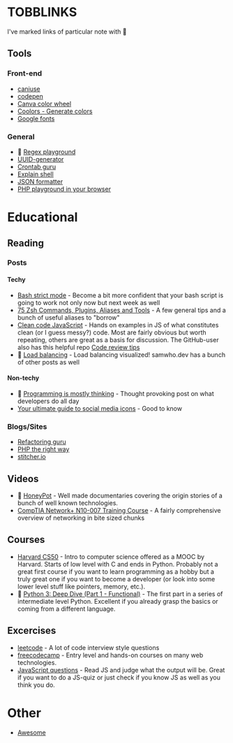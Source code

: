 # TOBBLINKS

I've marked links of particular note with 🤩

## Tools

### Front-end
- [caniuse](https://caniuse.com/)
- [codepen](https://codepen.io/)
- [Canva color wheel](https://www.canva.com/colors/color-wheel/)
- [Coolors - Generate colors](https://coolors.co/generate)
- [Google fonts](https://fonts.google.com/)

### General
- 🤩 [Regex playground](https://regexr.com/)
- [UUID-generator](https://www.uuidgenerator.net/)
- [Crontab guru](https://crontab.guru/)
- [Explain shell](https://explainshell.com/)
- [JSON formatter](https://jsonformatter.org/)
- [PHP playground in your browser](https://php-play.dev/)

# Educational

## Reading

### Posts
#### Techy
- [Bash strict mode](http://redsymbol.net/articles/unofficial-bash-strict-mode/) - Become a bit more confident that your bash script is going to work not only now but next week as well
- [75 Zsh Commands, Plugins, Aliases and Tools](https://www.sitepoint.com/zsh-commands-plugins-aliases-tools/) - A few general tips and a bunch of useful aliases to "borrow"
- [Clean code JavaScript](https://github.com/ryanmcdermott/clean-code-javascript) - Hands on examples in JS of what constitutes clean (or I guess messy?) code. Most are fairly obvious but worth repeating, others are great as a basis for discussion. The GitHub-user also has this helpful repo [Code review tips](https://github.com/ryanmcdermott/code-review-tips)
- 🤩 [Load balancing](https://samwho.dev/load-balancing/) - Load balancing visualized! samwho.dev has a bunch of other posts as well

#### Non-techy
- 🤩 [Programming is mostly thinking](http://agileotter.blogspot.com/2014/09/programming-is-mostly-thinking.html) - Thought provoking post on what developers do all day
- [Your ultimate guide to social media icons](https://sproutsocial.com/insights/social-media-icons/) - Good to know

### Blogs/Sites
- [Refactoring guru](https://refactoring.guru/refactoring)
- [PHP the right way](https://phptherightway.com/)
- [stitcher.io](https://stitcher.io/)

## Videos
- 🤩 [HoneyPot](https://www.youtube.com/channel/UCsUalyRg43M8D60mtHe6YcA) - Well made documentaries covering the origin stories of a bunch of well known technologies.
- [CompTIA Network+ N10-007 Training Course](https://www.youtube.com/playlist?list=PLG49S3nxzAnmpdmX7RoTOyuNJQAb-r-gd) - A fairly comprehensive overview of networking in bite sized chunks

## Courses
- [Harvard CS50](https://pll.harvard.edu/course/cs50-introduction-computer-science) - Intro to computer science offered as a MOOC by Harvard. Starts of low level with C and ends in Python. Probably not a great first course if you want to learn programming as a hobby but a truly great one if you want to become a developer (or look into some lower level stuff like pointers, memory, etc.).
- 🤩 [Python 3: Deep Dive (Part 1 - Functional)](https://www.udemy.com/course/python-3-deep-dive-part-1/) - The first part in a series of intermediate level Python. Excellent if you already grasp the basics or coming from a different language.

## Excercises
- [leetcode](https://leetcode.com/) - A lot of code interview style questions
- [freecodecamp](https://www.freecodecamp.org/learn) - Entry level and hands-on courses on many web technologies.
- [JavaScript questions](https://github.com/lydiahallie/javascript-questions) - Read JS and judge what the output will be. Great if you want to do a JS-quiz or just check if you know JS as well as you think you do.

# Other
- [Awesome](https://github.com/sindresorhus/awesome)
